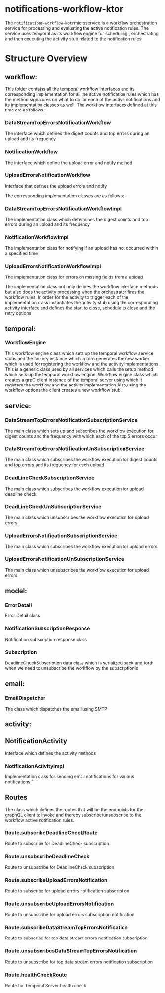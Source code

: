 # notifications-workflow-ktor
The `notifications-workflow-kotr`microservice is a workflow orchestration service for processing and evaluating the active notification rules.  The service uses temporal as its workflow engine for scheduling , orchestrating and then executing the activity stub related to the notification rules

# Structure Overview

## workflow:
This folder contains all the temporal workflow interfaces and its corresponding implementation for all the active notification rules which has the method signatures on what to do for each of the active notifications and its implementation classes as well.
The workflow interfaces defined at this time are as follows : -

### DataStreamTopErrorsNotificationWorkflow
The interface which defines the digest counts and top errors during an upload and its frequency
### NotificationWorkflow
The interface which define the upload error and notify method
### UploadErrorsNotificationWorkflow
Interface that defines the upload errors and notify

The corresponding implementation classes are as follows: -

### DataStreamTopErrorsNotificationWorkflowImpl
The implementation class which determines the digest counts and top errors during an upload and its frequency
### NotificationWorkflowImpl
The implementation class for notifying if an upload has not occurred within a specified time
### UploadErrorsNotificationWorkflowImpl
The implementation class for errors on missing fields from a upload

The implementation class not only defines the workflow interface methods but also does the activity processing when the orchestrator fires the workflow rules. In order for the activity to trigger each of the implementation class instantiates the activity stub using the corresponding activity interface and defines the start to close, schedule to close and the retry options

## temporal:

### WorkflowEngine
This workflow engine class which sets up the temporal workflow service stubs and the factory instance which in turn generates the new worker which is used for registering the workflow and the activity implementations. This is a generic class used by all services which calls the setup method which sets up the temporal workflow engine.
Workflow engine class which creates a grpC client instance of the temporal server using which it registers the workflow and the activity implementation
Also,using the workflow options the client creates a new workflow stub.

## service:

### DataStreamTopErrorsNotificationSubscriptionService
The main class which sets up and subscribes the workflow execution for digest counts and the frequency with which each of the top 5 errors occur
### DataStreamTopErrorsNotificationUnSubscriptionService
The main class which subscribes the workflow execution for digest counts and top errors and its frequency for each upload
### DeadLineCheckSubscriptionService
The main class which subscribes the workflow execution for upload deadline check
### DeadLineCheckUnSubscriptionService
The main class which unsubscribes the workflow execution for upload errors
### UploadErrorsNotificationSubscriptionService
The main class which subscribes the workflow execution for upload errors
### UploadErrorsNotificationUnSubscriptionService
The main class which unsubscribes the workflow execution for upload errors

## model:

### ErrorDetail
Error Detail class
### NotificationSubscriptionResponse
Notification subscription response class
### Subscription
DeadlineCheckSubscription data class which is serialized back and forth when we need to unsubscribe the workflow by the subscriptionId

## email:

### EmailDispatcher
The class which dispatches the email using SMTP

## activity:

## NotificationActivity
Interface which defines the activity methods

### NotificationActivityImpl
Implementation class for sending email notifications for various notifications```

## Routes

The class which defines the routes that will be the endpoints for the graphQL client to invoke and thereby subscribe/unsubscribe to the workflow active notification rules.

###  Route.subscribeDeadlineCheckRoute
Route to subscribe for DeadlineCheck subscription

### Route.unsubscribeDeadlineCheck
Route to unsubscribe for DeadlineCheck subscription

### Route.subscribeUploadErrorsNotification
Route to subscribe for upload errors notification subscription

###  Route.unsubscribeUploadErrorsNotification
Route to unsubscribe for upload errors subscription notification

### Route.subscribeDataStreamTopErrorsNotification
Route to subscribe for top data stream errors notification subscription

### Route.unsubscribesDataStreamTopErrorsNotification
Route to unsubscribe for top data stream errors notification subscription

### Route.healthCheckRoute
Route for Temporal Server health check